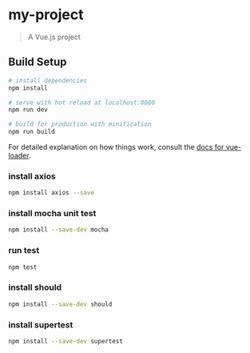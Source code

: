 # my-project

> A Vue.js project

## Build Setup

``` bash
# install dependencies
npm install

# serve with hot reload at localhost:8080
npm run dev

# build for production with minification
npm run build
```

For detailed explanation on how things work, consult the [docs for vue-loader](http://vuejs.github.io/vue-loader).
### install axios
```sh
npm install axios --save
```
### install mocha unit test

```sh
npm install --save-dev mocha
```
### run test

```sh
npm test
```

### install should

```sh
npm install --save-dev should
```
### install supertest
```sh
npm install --save-dev supertest
```
